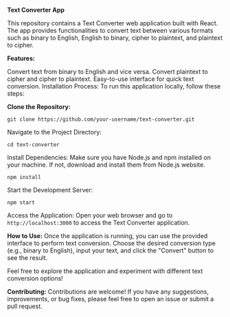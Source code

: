 **Text Converter App**

This repository contains a Text Converter web application built with React. The app provides functionalities to convert text between various formats such as binary to English, English to binary, cipher to plaintext, and plaintext to cipher.

**Features:**

Convert text from binary to English and vice versa.
Convert plaintext to cipher and cipher to plaintext.
Easy-to-use interface for quick text conversion.
Installation Process:
To run this application locally, follow these steps:

**Clone the Repository:**


`git clone https://github.com/your-username/text-converter.git`

Navigate to the Project Directory:


`cd text-converter`

Install Dependencies:
Make sure you have Node.js and npm installed on your machine. If not, download and install them from Node.js website.


`npm install`

Start the Development Server:

`npm start`

Access the Application:
Open your web browser and go to 
`http://localhost:3000`
to access the Text Converter application.

**How to Use:**
Once the application is running, you can use the provided interface to perform text conversion. Choose the desired conversion type (e.g., binary to English), input your text, and click the "Convert" button to see the result.

Feel free to explore the application and experiment with different text conversion options!

**Contributing:**
Contributions are welcome! If you have any suggestions, improvements, or bug fixes, please feel free to open an issue or submit a pull request.
